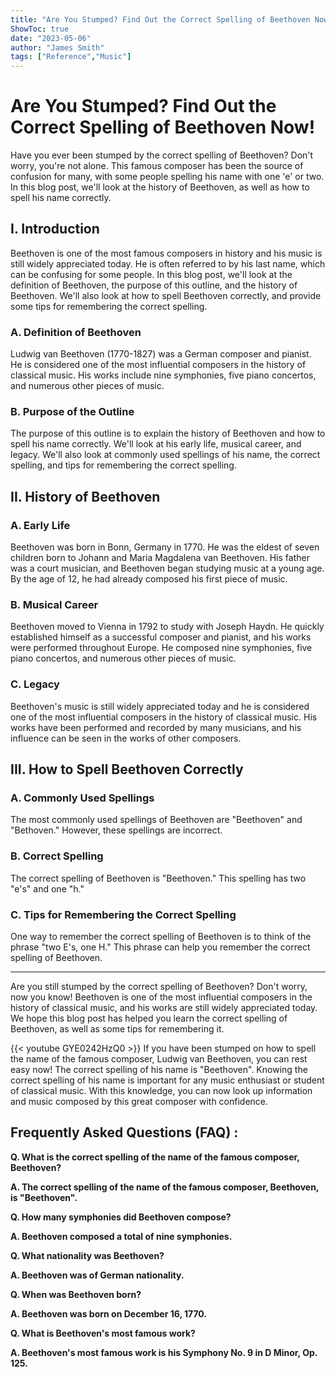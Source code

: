 ```yaml
---
title: "Are You Stumped? Find Out the Correct Spelling of Beethoven Now!"
ShowToc: true 
date: "2023-05-06"
author: "James Smith" 
tags: ["Reference","Music"]
---
```

# Are You Stumped? Find Out the Correct Spelling of Beethoven Now!

Have you ever been stumped by the correct spelling of Beethoven? Don't worry, you're not alone. This famous composer has been the source of confusion for many, with some people spelling his name with one 'e' or two. In this blog post, we'll look at the history of Beethoven, as well as how to spell his name correctly. 

## I. Introduction 

Beethoven is one of the most famous composers in history and his music is still widely appreciated today. He is often referred to by his last name, which can be confusing for some people. In this blog post, we'll look at the definition of Beethoven, the purpose of this outline, and the history of Beethoven. We'll also look at how to spell Beethoven correctly, and provide some tips for remembering the correct spelling. 

### A. Definition of Beethoven

Ludwig van Beethoven (1770-1827) was a German composer and pianist. He is considered one of the most influential composers in the history of classical music. His works include nine symphonies, five piano concertos, and numerous other pieces of music. 

### B. Purpose of the Outline

The purpose of this outline is to explain the history of Beethoven and how to spell his name correctly. We'll look at his early life, musical career, and legacy. We'll also look at commonly used spellings of his name, the correct spelling, and tips for remembering the correct spelling. 

## II. History of Beethoven

### A. Early Life

Beethoven was born in Bonn, Germany in 1770. He was the eldest of seven children born to Johann and Maria Magdalena van Beethoven. His father was a court musician, and Beethoven began studying music at a young age. By the age of 12, he had already composed his first piece of music. 

### B. Musical Career

Beethoven moved to Vienna in 1792 to study with Joseph Haydn. He quickly established himself as a successful composer and pianist, and his works were performed throughout Europe. He composed nine symphonies, five piano concertos, and numerous other pieces of music. 

### C. Legacy

Beethoven's music is still widely appreciated today and he is considered one of the most influential composers in the history of classical music. His works have been performed and recorded by many musicians, and his influence can be seen in the works of other composers. 

## III. How to Spell Beethoven Correctly

### A. Commonly Used Spellings

The most commonly used spellings of Beethoven are "Beethoven" and "Bethoven." However, these spellings are incorrect. 

### B. Correct Spelling

The correct spelling of Beethoven is "Beethoven." This spelling has two "e's" and one "h." 

### C. Tips for Remembering the Correct Spelling

One way to remember the correct spelling of Beethoven is to think of the phrase "two E's, one H." This phrase can help you remember the correct spelling of Beethoven. 

---

Are you still stumped by the correct spelling of Beethoven? Don't worry, now you know! Beethoven is one of the most influential composers in the history of classical music, and his works are still widely appreciated today. We hope this blog post has helped you learn the correct spelling of Beethoven, as well as some tips for remembering it.

{{< youtube GYE0242HzQ0 >}} 
If you have been stumped on how to spell the name of the famous composer, Ludwig van Beethoven, you can rest easy now! The correct spelling of his name is "Beethoven". Knowing the correct spelling of his name is important for any music enthusiast or student of classical music. With this knowledge, you can now look up information and music composed by this great composer with confidence.

## Frequently Asked Questions (FAQ) :
**Q. What is the correct spelling of the name of the famous composer, Beethoven?**

**A. The correct spelling of the name of the famous composer, Beethoven, is "Beethoven".**

**Q. How many symphonies did Beethoven compose?**

**A. Beethoven composed a total of nine symphonies.**

**Q. What nationality was Beethoven?**

**A. Beethoven was of German nationality.**

**Q. When was Beethoven born?**

**A. Beethoven was born on December 16, 1770.**

**Q. What is Beethoven's most famous work?**

**A. Beethoven's most famous work is his Symphony No. 9 in D Minor, Op. 125.**





